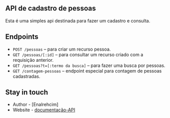 
## API de cadastro de pessoas
Esta é uma simples api destinada para fazer um cadastro e consulta.

## Endpoints

- `POST /pessoas` – para criar um recurso pessoa.
- `GET /pessoas/[:id]` – para consultar um recurso criado com a requisição anterior.
- `GET /pessoas?t=[:termo da busca]` – para fazer uma busca por pessoas.
- `GET /contagem-pessoas` – endpoint especial para contagem de pessoas cadastradas.


## Stay in touch

- Author - [Enalrehcim]
- Website - [documentação-API](https://pessoas-project.onrender.com/api)

